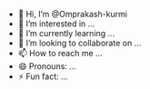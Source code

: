 - 👋 Hi, I’m @Omprakash-kurmi
- 👀 I’m interested in ...
- 🌱 I’m currently learning ...
- 💞️ I’m looking to collaborate on ...
- 📫 How to reach me ...
- 😄 Pronouns: ...
- ⚡ Fun fact: ...

<!---
Omprakash-kurmi/Omprakash-kurmi is a ✨ special ✨ repository because its `README.md` (this file) appears on your GitHub profile.
You can click the Preview link to take a look at your changes.
--->
